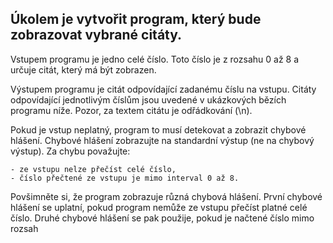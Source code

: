## Úkolem je vytvořit program, který bude zobrazovat vybrané citáty.

Vstupem programu je jedno celé číslo. Toto číslo je z rozsahu 0 až 8 a určuje citát, který má být zobrazen.

Výstupem programu je citát odpovídající zadanému číslu na vstupu. Citáty odpovídající jednotlivým číslům jsou uvedené v ukázkových bězích programu níže. Pozor, za textem citátu je odřádkování (\n).

Pokud je vstup neplatný, program to musí detekovat a zobrazit chybové hlášení. Chybové hlášení zobrazujte na standardní výstup (ne na chybový výstup). Za chybu považujte:

    - ze vstupu nelze přečíst celé číslo,
    - číslo přečtené ze vstupu je mimo interval 0 až 8.

Povšimněte si, že program zobrazuje různá chybová hlášení. První chybové hlášení se uplatní, pokud program nemůže ze vstupu přečíst platné celé číslo. Druhé chybové hlášení se pak použije, pokud je načtené číslo mimo rozsah
